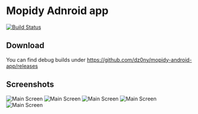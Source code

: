 Mopidy Adnroid app
==================
[![Build Status](https://travis-ci.org/dz0ny/mopidy-android-app.svg?branch=master)](https://travis-ci.org/dz0ny/mopidy-android-app)

## Download

You can find debug builds under https://github.com/dz0ny/mopidy-android-app/releases

## Screenshots
![Main Screen](screenshots/main.png)
![Main Screen](screenshots/main_menu.png)
![Main Screen](screenshots/browser.png)
![Main Screen](screenshots/lux.png)
![Main Screen](screenshots/kutchen-radio.png)

